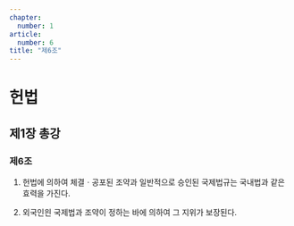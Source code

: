 ```yaml
---
chapter:
  number: 1
article:
  number: 6
title: "제6조"
---
```

# 헌법

## 제1장 총강

### 제6조

1. 헌법에 의하여 체결ㆍ공포된 조약과 일반적으로 승인된 국제법규는 국내법과 같은 효력을 가진다.

2. 외국인읜 국제법과 조약이 정하는 바에 의하여 그 지위가 보장된다.
